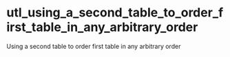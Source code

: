 # utl_using_a_second_table_to_order_first_table_in_any_arbitrary_order
Using a second table to order first table in any arbitrary order
